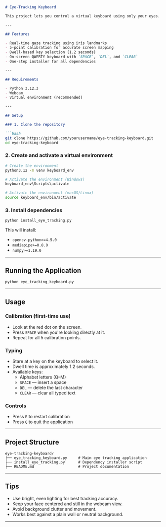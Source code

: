 ```markdown
# Eye-Tracking Keyboard

This project lets you control a virtual keyboard using only your eyes. It uses MediaPipe and OpenCV to track your gaze and simulate key presses through dwell-based selection.

---

## Features

- Real-time gaze tracking using iris landmarks
- 5-point calibration for accurate screen mapping
- Dwell-based key selection (1.2 seconds)
- On-screen QWERTY keyboard with `SPACE`, `DEL`, and `CLEAR`
- One-step installer for all dependencies

---

## Requirements

- Python 3.12.3
- Webcam
- Virtual environment (recommended)

---

## Setup

### 1. Clone the repository

```bash
git clone https://github.com/yourusername/eye-tracking-keyboard.git
cd eye-tracking-keyboard
```

### 2. Create and activate a virtual environment

```bash
# Create the environment
python3.12 -m venv keyboard_env

# Activate the environment (Windows)
keyboard_env\Scripts\activate

# Activate the environment (macOS/Linux)
source keyboard_env/bin/activate
```

### 3. Install dependencies

```bash
python install_eye_tracking.py
```

This will install:

- `opencv-python>=4.5.0`
- `mediapipe>=0.8.0`
- `numpy>=1.19.0`

---

## Running the Application

```bash
python eye_tracking_keyboard.py
```

---

## Usage

### Calibration (first-time use)

- Look at the red dot on the screen.
- Press `SPACE` when you're looking directly at it.
- Repeat for all 5 calibration points.

### Typing

- Stare at a key on the keyboard to select it.
- Dwell time is approximately 1.2 seconds.
- Available keys:
  - Alphabet letters (Q–M)
  - `SPACE` — insert a space
  - `DEL` — delete the last character
  - `CLEAR` — clear all typed text

### Controls

- Press `R` to restart calibration
- Press `Q` to quit the application

---

## Project Structure

```text
eye-tracking-keyboard/
├── eye_tracking_keyboard.py     # Main eye tracking application
├── install_eye_tracking.py      # Dependency installer script
├── README.md                    # Project documentation
```

---

## Tips

- Use bright, even lighting for best tracking accuracy.
- Keep your face centered and still in the webcam view.
- Avoid background clutter and movement.
- Works best against a plain wall or neutral background.

---


